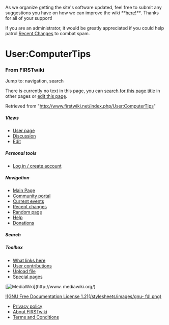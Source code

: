 As we organize getting the site's software updated, feel free to submit any
suggestions you have on how we can improve the wiki
_**_[here!](/index.php/User:Hallry/Suggestions "User:Hallry/Suggestions"
)_**_. Thanks for all of your support!

If you are an administrator, it would be greatly appreciated if you could help
patrol [Recent Changes](/index.php/Special:Recentchanges
"Special:Recentchanges" ) to combat spam.

# User:ComputerTips

### From FIRSTwiki

Jump to: navigation, search

There is currently no text in this page, you can [search for this page
title](/index.php/Special:Search/ComputerTips "Special:Search/ComputerTips" )
in other pages or [edit this
page](http://www.firstwiki.net/index.php?title=User:ComputerTips&action=edit
"http://www.firstwiki.net/index.php?title=User:ComputerTips&action=edit" ).

Retrieved from "<http://www.firstwiki.net/index.php/User:ComputerTips>"

##### Views

  * [User page](/index.php?title=User:ComputerTips&action=edit)
  * [Discussion](/index.php?title=User_talk:ComputerTips&action=edit)
  * [Edit](/index.php?title=User:ComputerTips&action=edit)

##### Personal tools

  * [Log in / create account](/index.php?title=Special:Userlogin&returnto=User:ComputerTips)

[](/index.php/Main_Page "Main Page" )

##### Navigation

  * [Main Page](/index.php/Main_Page)
  * [Community portal](/index.php/FIRSTwiki:Community_portal)
  * [Current events](/index.php/Current_events)
  * [Recent changes](/index.php/Special:Recentchanges)
  * [Random page](/index.php/Special:Random)
  * [Help](/index.php/FIRSTwiki:Help)
  * [Donations](/index.php/FIRSTwiki:Site_support)

##### Search



##### Toolbox

  * [What links here](/index.php/Special:Whatlinkshere/User:ComputerTips)
  * [User contributions](/index.php/Special:Contributions/ComputerTips)
  * [Upload file](/index.php/Special:Upload)
  * [Special pages](/index.php/Special:Specialpages)

[![MediaWiki](/skins/common/images/poweredby_mediawiki_88x31.png)](http://www.
mediawiki.org/)

[![GNU Free Documentation License 1.2](/stylesheets/images/gnu-
fdl.png)](http://www.gnu.org/copyleft/fdl.html)

  * [Privacy policy](/index.php/FIRSTwiki:Privacy_policy "FIRSTwiki:Privacy policy" )
  * [About FIRSTwiki](/index.php/FIRSTwiki:About "FIRSTwiki:About" )
  * [Terms and Conditions](/index.php/FIRSTwiki:Terms_and_conditions "FIRSTwiki:Terms and conditions" )

